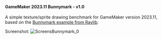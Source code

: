 #### GameMaker 2023.11 Bunnymark - v1.0

A simple texture/sprite drawing benchmark for GameMaker version 2023.11, based on the [Bunnymark example from Raylib](https://github.com/raysan5/raylib/blob/master/examples/textures/textures_bunnymark.c).

Screenshot:
![ScreensBunnymark_0](https://github.com/teefan/gamemaker-2023-bunnymark/assets/25924/cea131b1-28e5-434a-8656-a386de8bcfd5)
